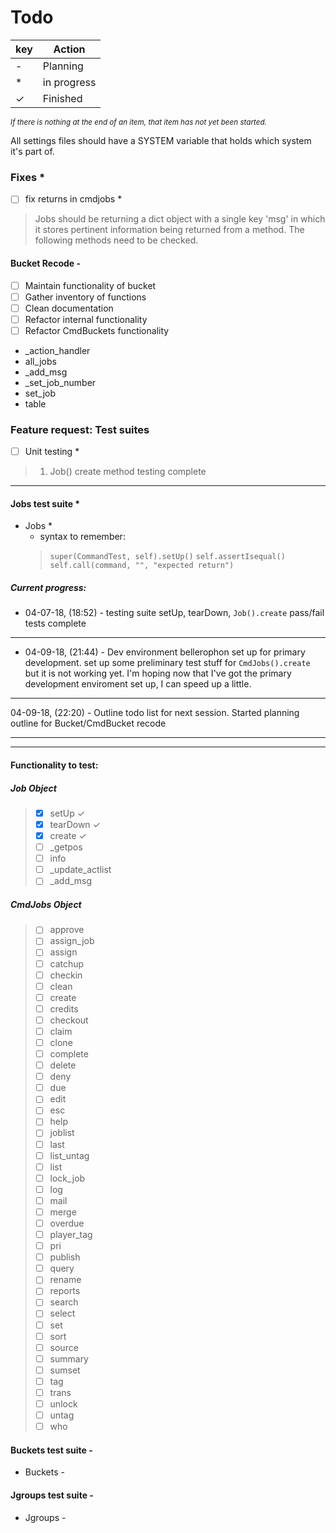 # Todo
|key|Action|
|---|------|
-|Planning
\*|in progress
✓ | Finished
<sup>_If there is nothing at the end of an item, that item has not yet been started._</sup>

All settings files should have a SYSTEM variable that holds which system it's part of.

### Fixes \*

- [ ] fix returns in cmdjobs \*
> Jobs should be returning a dict object with a single key 'msg' in which it stores pertinent information being returned from a method.  The following methods need to be checked.

#### Bucket Recode -

- [ ] Maintain functionality of bucket
- [ ] Gather inventory of functions
- [ ] Clean documentation
- [ ] Refactor internal functionality
- [ ] Refactor CmdBuckets functionality

* _action_handler
* all_jobs
* _add_msg
* _set_job_number
* set_job
* table

### Feature request: Test suites
- [ ] Unit testing *
> 1. Job() create method testing complete

---

#### Jobs test suite *
* Jobs *
    - syntax to remember:
    > `super(CommandTest, self).setUp()`
    > `self.assertIsequal()`
    > `self.call(command, "", "expected return")`

##### Current progress:
* 04-07-18, (18:52) - testing suite setUp, tearDown, `Job().create` pass/fail tests complete

---

* 04-09-18, (21:44) - Dev environment bellerophon set up for primary development.
                      set up some preliminary test stuff for `CmdJobs().create` but it is not
                      working yet.  I'm hoping now that I've got the primary development enviroment
                      set up, I can speed up a little.

---

04-09-18, (22:20) - Outline todo list for next session.  Started planning outline for Bucket/CmdBucket recode

---



___

#### Functionality to test:

##### Job Object
> - [x] setUp ✓
> - [x] tearDown ✓
> - [x] create ✓
> - [ ] _getpos
> - [ ] info
> - [ ] _update_actlist
> - [ ] _add_msg

##### CmdJobs Object

> - [ ] approve
> - [ ] assign_job
> - [ ] assign
> - [ ] catchup
> - [ ] checkin
> - [ ] clean
> - [ ] create
> - [ ] credits
> - [ ] checkout
> - [ ] claim
> - [ ] clone
> - [ ] complete
> - [ ] delete
> - [ ] deny
> - [ ] due
> - [ ] edit
> - [ ] esc
> - [ ] help
> - [ ] joblist
> - [ ] last
> - [ ] list_untag
> - [ ] list
> - [ ] lock_job
> - [ ] log
> - [ ] mail
> - [ ] merge
> - [ ] overdue
> - [ ] player_tag
> - [ ] pri
> - [ ] publish
> - [ ] query
> - [ ] rename
> - [ ] reports
> - [ ] search
> - [ ] select
> - [ ] set
> - [ ] sort
> - [ ] source
> - [ ] summary
> - [ ] sumset
> - [ ] tag
> - [ ] trans
> - [ ] unlock
> - [ ] untag
> - [ ] who

#### Buckets test suite -
* Buckets -

#### Jgroups test suite -
* Jgroups -

